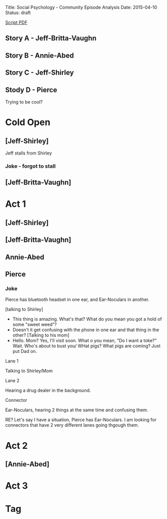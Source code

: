 Title: Social Psychology - Community Episode Analysis
Date: 2015-04-10
Status: draft

[Script PDF](#link)

## Story A - Jeff-Britta-Vaughn

## Story B - Annie-Abed

## Story C - Jeff-Shirley

## Stody D - Pierce

Trying to be cool?

# Cold Open

## [Jeff-Shirley]

Jeff stalls from Shirley

### Joke - forgot to stall

## [Jeff-Britta-Vaughn]

# Act 1

## [Jeff-Shirley]

## [Jeff-Britta-Vaughn]

## Annie-Abed

## Pierce

### Joke

Pierce has bluetooth headset in one ear, and Ear-Noculars in another.

[talking to Shirley]
- This thing is amazing. What's that? What do you mean you got a hold of some "sweet weed"?
- Doesn't it get confusing with the phone in one ear and that thing in the other?
[Talking to his mom]
- Hello. Mom? Yes, I'll visit soon. What o you mean, "Do I want a toke?" Wait. Who's about to bust you/ WHat pigs? What pigs are coming? Just put Dad on.

Lane 1

Talking to Shirley/Mom

Lane 2

Hearing a drug dealer in the background.

Connector

Ear-Noculars, hearing 2 things at the same time and confusing them.

RE?
Let's say I have a situation, Pierce has Ear-Noculars.
I am looking for connectors that have 2 very different lanes going thgough them.

# Act 2

## [Annie-Abed]

# Act 3
# Tag
